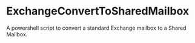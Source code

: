 # ExchangeConvertToSharedMailbox
A powershell script to convert a standard Exchange mailbox to a Shared Mailbox.
